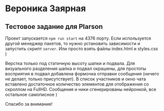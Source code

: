 # Вероника Заярная #
## Тестовое задание для Plarson ##

Проект запускается `npm run start` на 4376 порту. Если используется другой менеджер пакетов, то нужно установить зависимости и запустить скрипт `server`. Или просто взять файлы index.html и styles.css )

Верстка только под статичную высоту шапки и подвала. Для визуального разделения шапка и подвал окрашены, для простоты восприятия в подвал добавлена формочка отправки сообщения (ничего не делает, только присутствует). В список участников и окно чата вставлено достаточное количество элементов для отображения со скроллом на FullHD. Сообщения и ники сгенерированы нейронкой, все остальное самописное )

Спасибо за внимание!
